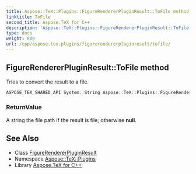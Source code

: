 ```yaml
---
title: Aspose::TeX::Plugins::FigureRendererPluginResult::ToFile method
linktitle: ToFile
second_title: Aspose.TeX for C++
description: 'Aspose::TeX::Plugins::FigureRendererPluginResult::ToFile method. Tries to convert the result to a file in C++.'
type: docs
weight: 800
url: /cpp/aspose.tex.plugins/figurerendererpluginresult/tofile/
---
```

## FigureRendererPluginResult::ToFile method


Tries to convert the result to a file.

```cpp
ASPOSE_TEX_SHARED_API System::String Aspose::TeX::Plugins::FigureRendererPluginResult::ToFile() override
```


### ReturnValue

A string the file path if the result is file; otherwise **null**.

## See Also

* Class [FigureRendererPluginResult](../)
* Namespace [Aspose::TeX::Plugins](../../)
* Library [Aspose.TeX for C++](../../../)
